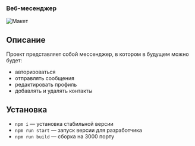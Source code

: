 ### Веб-месенджер

![Макет](https://www.figma.com/file/jF5fFFzgGOxQeB4CmKWTiE/Chat_external_link?node-id=0%3A1&t=zquMHUAZWFSwxTwZ-0)
## Описание
Проект представляет собой мессенджер, в котором в будущем можно будет:
- авторизоваться
- отправлять сообщения
- редактировать профиль
- добавлять и удалять контакты

## Установка
- `npm i` — установка стабильной версии
- `npm run start` — запуск версии для разработчика
- `npm run build` — сборка на 3000 порту
